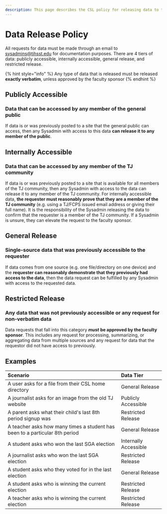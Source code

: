 ```yaml
---
description: This page describes the CSL policy for releasing data to the public
---
```


# Data Release Policy

All requests for data must be made through an email to [sysadmins@tjhsst.edu](mailto:sysadmins@tjhsst.edu) for documentation purposes. There are 4 tiers of data: publicly accessible, internally accessible, general release, and restricted release.

{% hint style="info" %}
Any type of data that is released must be released **exactly verbatim**, unless approved by the faculty sponsor
{% endhint %}

## Publicly Accessible

### Data that can be accessed by any member of the general public

If data is or was previously posted to a site that the general public can access, then any Sysadmin with access to this data **can release it to any member of the public**.

## Internally Accessible

### Data that can be accessed by any member of the TJ community

If data is or was previously posted to a site that is available for all members of the TJ community, then any Sysadmin with access to the data can release it to any member of the TJ community. For internally accessible data, **the requester must reasonably prove that they are a member of the TJ community** \(e.g. using a TJ/FCPS issued email address or giving their full name\). It is the responsibility of the Sysadmin releasing the data to confirm that the requester is a member of the TJ community. If a Sysadmin is unsure, they can elevate the request to the faculty sponsor.

## General Release

### Single-source data that was previously accessible to the requester

If data comes from one source \(e.g. one file/directory on one device\) and the **requester can reasonably demonstrate that they previously had access to the data**, then the data request can be fulfilled by any Sysadmin with access to the requested data.

## Restricted Release

### Any data that was not previously accessible or any request for non-verbatim data

Data requests that fall into this category _**must**_ **be approved by the faculty sponsor**. This includes any request for processing, summarizing, or aggregating data from multiple sources and any request for data that the requestor did not have access to previously.

## Examples

| Scenario | Data Tier |
| :--- | :--- |
| A user asks for a file from their CSL home directory | General Release |
| A journalist asks for an image from the old TJ website | Publicly Accessible |
| A parent asks what their child's last 8th period signup was | Restricted Release |
| A teacher asks how many times a student has been to a particular 8th period | General Release |
| A student asks who won the last SGA election | Internally Accessible |
| A journalist asks who won the last SGA election | Restricted Release |
| A student asks who they voted for in the last election | General Release |
| A student asks who is winning the current election | Restricted Release |
| A teacher asks who is winning the current election | Restricted Release |


